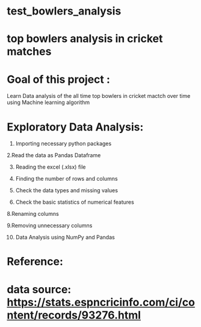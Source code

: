 # test_bowlers_analysis
# top bowlers analysis in cricket matches
# Goal of this project :
Learn Data analysis  of the all time top bowlers in cricket mactch over time using Machine learning algorithm

# Exploratory Data Analysis:
1. Importing necessary python packages

2.Read the data as Pandas Dataframe

3. Reading the excel (.xlsx) file

4. Finding the number of rows and columns

5. Check the data types and missing values

6. Check the basic statistics of numerical features

8.Renaming columns

9.Removing unnecessary columns

10. Data Analysis using NumPy and Pandas

# Reference:

# data source: https://stats.espncricinfo.com/ci/content/records/93276.html
